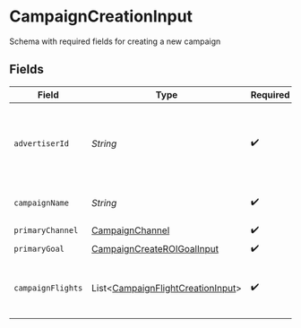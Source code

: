 # CampaignCreationInput

Schema with required fields for creating a new campaign


## Fields

| Field                                                                                        | Type                                                                                         | Required                                                                                     | Description                                                                                  |
| -------------------------------------------------------------------------------------------- | -------------------------------------------------------------------------------------------- | -------------------------------------------------------------------------------------------- | -------------------------------------------------------------------------------------------- |
| `advertiserId`                                                                               | *String*                                                                                     | :heavy_check_mark:                                                                           | The platform ID of the advertiser that owns this Campaign.                                   |
| `campaignName`                                                                               | *String*                                                                                     | :heavy_check_mark:                                                                           | The name of the Campaign.                                                                    |
| `primaryChannel`                                                                             | [CampaignChannel](../../models/components/CampaignChannel.md)                                | :heavy_check_mark:                                                                           | N/A                                                                                          |
| `primaryGoal`                                                                                | [CampaignCreateROIGoalInput](../../models/components/CampaignCreateROIGoalInput.md)          | :heavy_check_mark:                                                                           | N/A                                                                                          |
| `campaignFlights`                                                                            | List\<[CampaignFlightCreationInput](../../models/components/CampaignFlightCreationInput.md)> | :heavy_check_mark:                                                                           | The List of flights associated with the Campaign.                                            |